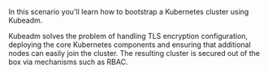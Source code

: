 In this scenario you'll learn how to bootstrap a Kubernetes cluster using Kubeadm.

Kubeadm solves the problem of handling TLS encryption configuration, 
deploying the core Kubernetes components and ensuring that additional nodes can easily 
join the cluster. The resulting cluster is secured out of the box via mechanisms such as RBAC.


